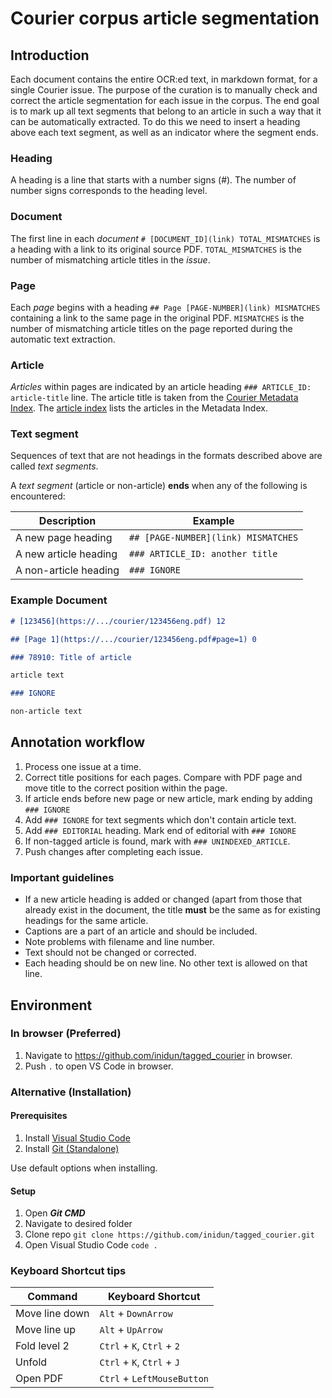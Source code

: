 # Courier corpus article segmentation

## Introduction

Each document contains the entire OCR:ed text, in markdown format, for a single Courier issue. The purpose of the curation is to manually check and correct the article segmentation for each issue in the corpus. The end goal is to mark up all text segments that belong to an article in such a way that it can be automatically extracted. To do this we need to insert a heading above each text segment, as well as an indicator where the segment ends. 

### Heading

A heading is a line that starts with a number signs (#). The number of number signs corresponds to the heading level.
### Document

The first line in each *document* `# [DOCUMENT_ID](link) TOTAL_MISMATCHES` is a heading with a link to its original source PDF. `TOTAL_MISMATCHES` is the number of mismatching article titles in the *issue*.

### Page

Each *page* begins with a heading `## Page [PAGE-NUMBER](link) MISMATCHES` containing a link to the same page in the original PDF. `MISMATCHES` is the number of mismatching article titles on the page reported during the automatic text extraction.

### Article

*Articles* within pages are indicated by an article heading `### ARTICLE_ID: article-title` line. The article title is taken from the [Courier Metadata Index](https://github.com/inidun/inidun_data/blob/main/courier/metadata/UNESCO_Courier_metadata.xlsx). The [article index](https://github.com/inidun/inidun_data/blob/main/courier/articles/article_index.csv) lists the articles in the Metadata Index.


### Text segment

Sequences of text that are not headings in the formats described above are called *text segments*. 

A *text segment* (article or non-article) **ends** when any of the following is encountered:

| Description           | Example                             |
| --------------------- | ----------------------------------- |
| A new page heading    | `## [PAGE-NUMBER](link) MISMATCHES` |
| A new article heading | `### ARTICLE_ID: another title`     |
| A non-article heading | `### IGNORE`                        |

### Example Document

```md
# [123456](https://.../courier/123456eng.pdf) 12

## [Page 1](https://.../courier/123456eng.pdf#page=1) 0

### 78910: Title of article

article text

### IGNORE

non-article text

```

## Annotation workflow
1. Process one issue at a time.
1. Correct title positions for each pages. Compare with PDF page and move title to the correct position within the page.
3. If article ends before new page or new article, mark ending by adding `### IGNORE`
4. Add `### IGNORE` for text segments which don't contain article text.
5. Add `### EDITORIAL` heading. Mark end of editorial with `### IGNORE`
6. If non-tagged article is found, mark with `### UNINDEXED_ARTICLE`.
7. Push changes after completing each issue.

### Important guidelines

 - If a new article heading is added or changed (apart from those that already exist in the document, the title **must** be the same as for existing headings for the same article.
 - Captions are a part of an article and should be included.
 - Note problems with filename and line number.
 - Text should not be changed or corrected.
 - Each heading should be on new line. No other text is allowed on that line.

## Environment

### In browser (Preferred)
1. Navigate to https://github.com/inidun/tagged_courier in browser.
2. Push `.` to open VS Code in browser.
   
### Alternative (Installation)
#### Prerequisites

1. Install [Visual Studio Code](https://code.visualstudio.com/download)
2. Install [Git (Standalone)](https://git-scm.com/downloads)

Use default options when installing.
#### Setup

1. Open ***Git CMD***
2. Navigate to desired folder
3. Clone repo `git clone https://github.com/inidun/tagged_courier.git`
4. Open Visual Studio Code `code .`



### Keyboard Shortcut tips

| Command        | Keyboard Shortcut          |
| -------------- | -------------------------- |
| Move line down | `Alt` + `DownArrow`        |
| Move line up   | `Alt` + `UpArrow`          |
| Fold level 2   | `Ctrl` + `K`, `Ctrl` + `2` |
| Unfold         | `Ctrl` + `K`, `Ctrl` + `J` |
| Open PDF       | `Ctrl` + `LeftMouseButton` |